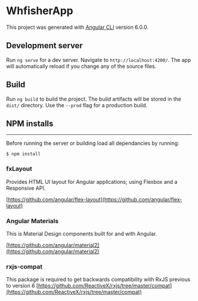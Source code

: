 # WhfisherApp

This project was generated with [Angular CLI](https://github.com/angular/angular-cli) version 6.0.0.

## Development server

Run `ng serve` for a dev server. Navigate to `http://localhost:4200/`. The app will automatically reload if you change any of the source files.

## Build

Run `ng build` to build the project. The build artifacts will be stored in the `dist/` directory. Use the `--prod` flag for a production build.

## NPM installs
----
Before running the server or building load all dependancies by running:

```$ npm install ```

### fxLayout
Provides HTML UI layout for Angular applications; using Flexbox and a Responsive API.

[https://github.com/angular/flex-layout](https://github.com/angular/flex-layout)
### Angular Materials
This is Material Design components built for and with Angular.

[https://github.com/angular/material2](https://github.com/angular/material2)
### rxjs-compat
This package is required to get backwards compatibility with RxJS previous to version 6
[https://github.com/ReactiveX/rxjs/tree/master/compat](https://github.com/ReactiveX/rxjs/tree/master/compat)





